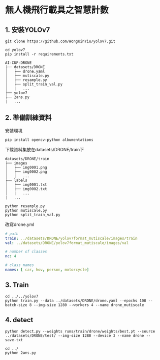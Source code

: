 # 無人機飛行載具之智慧計數

## 1. 安裝YOLOv7

```
git clone https://github.com/WongKinYiu/yolov7.git

cd yolov7
pip install -r requirements.txt
```

```
AI-CUP-DRONE
├── datasets/DRONE
│   ├── drone.yaml
│   ├── mutiscale.py
│   ├── resample.py
│   ├── split_train_val.py
│   |   ...
├── yolov7
├── 2ans.py
|   ...
```

## 2. 準備訓練資料
安裝環境
```
pip install opencv-python albumentations
```

下載資料集放在datasets/DRONE/train下
```
datasets/DRONE/train
├── images
│   ├── img0001.png
│   ├── img0002.png
│   |   ...
├── labels
│   ├── img0001.txt
│   ├── img0002.txt
│   |   ...
|   ...
```

```
python resample.py
python mutiscale.py
python split_train_val.py
```

改寫drone.yml
```yaml
# path
train: ../datasets/DRONE/yolov7format_mutiscale/images/train
val: ../datasets/DRONE/yolov7format_mutiscale/images/val

# number of classes
nc: 4

# class names
names: [ car, hov, person, motorcycle]

```

## 3. Train
```
cd ../../yolov7
python train.py --data ../datasets/DRONE/drone.yaml --epochs 100 --batch-size 8 --img-size 1280 --workers 4 --name drone_mutiscale
```

## 4. detect
```
python detect.py --weights runs/train/drone/weights/best.pt --source ../datasets/DRONE/test/ --img-size 1280 --device 3 --name drone --save-txt

cd ../
python 2ans.py
```
